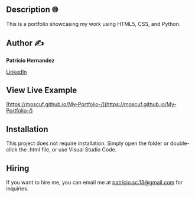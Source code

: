 ## Description 🌐

This is a portfolio showcasing my work using HTML5, CSS, and Python.

## Author ✍️
**Patricio Hernandez**

[LinkedIn](https://www.linkedin.com/in/patricio-sleeping-forest/)  

## View Live Example
[https://moscuf.github.io/My-Portfolio-/](https://moscuf.github.io/My-Portfolio-/)

## Installation
This project does not require installation. Simply open the folder or double-click the .html file, or use Visual Studio Code.

## Hiring
If you want to hire me, you can email me at [patricio.sc.13@gmail.com](mailto:patricio.sc.13@gmail.com) for inquiries.
